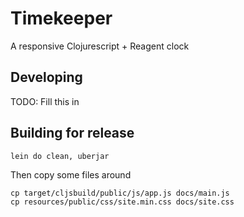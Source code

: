 # Timekeeper

A responsive Clojurescript + Reagent clock

## Developing

TODO: Fill this in

## Building for release

```
lein do clean, uberjar
```

Then copy some files around

```
cp target/cljsbuild/public/js/app.js docs/main.js
cp resources/public/css/site.min.css docs/site.css
```
